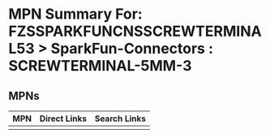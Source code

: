 



# MPN Summary For: FZSSPARKFUNCNSSCREWTERMINAL53 > SparkFun-Connectors : SCREWTERMINAL-5MM-3

## MPNs
  

|MPN|Direct Links|Search Links|
| :--- | :--- | :--- |
||||
